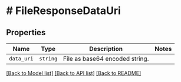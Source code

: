 # # FileResponseDataUri



## Properties

Name | Type | Description | Notes
------------ | ------------- | ------------- | -------------
| `data_uri` | ```string``` |  File as base64 encoded string.  |  |

[[Back to Model list]](../../README.md#models) [[Back to API list]](../../README.md#endpoints) [[Back to README]](../../README.md)
